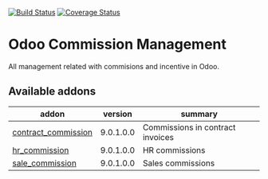 [![Build Status](https://travis-ci.org/OCA/commission.svg?branch=9.0)](https://travis-ci.org/OCA/commission)
[![Coverage Status](https://coveralls.io/repos/OCA/commission/badge.png?branch=9.0)](https://coveralls.io/r/OCA/commission?branch=9.0)

Odoo Commission Management
==========================

All management related with commisions and incentive in Odoo.

[//]: # (addons)

Available addons
----------------
addon | version | summary
--- | --- | ---
[contract_commission](contract_commission/) | 9.0.1.0.0 | Commissions in contract invoices
[hr_commission](hr_commission/) | 9.0.1.0.0 | HR commissions
[sale_commission](sale_commission/) | 9.0.1.0.0 | Sales commissions

[//]: # (end addons)
